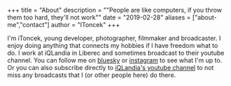+++
title = "About"
description = "\"People are like computers, if you throw them too hard, they'll not work\""
date = "2019-02-28"
aliases = ["about-me","contact"]
author = "IToncek"
+++

I'm iToncek,
young developer, photographer, filmmaker and broadcaster. I enjoy doing anything that connects my hobbies if I have freedom what to do. I work at iQLandia in Liberec and sometimes broadcast to their youtube channel. You can follow me on [bluesky](https://bsky.app/profile/itoncek.space) or [instagram](https://www.instagram.com/itoncek/) to see what I'm up to. Or you can also subscribe directly to [iQLandia's youtube channel](https://www.youtube.com/@iQLANDIALiberec) to not miss any broadcasts that I (or other people here) do there. 